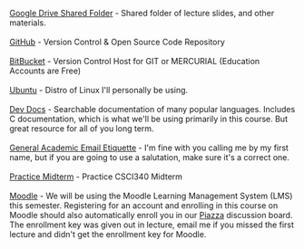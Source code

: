 <a href="https://drive.google.com/open?id=1Lgy70qNj8bprIwlSnIR6IHlOYM7UaMPP">Google Drive Shared Folder</a> - Shared folder of lecture slides, and other materials.
<br><br>
<a href="https://github.com/">GitHub</a> - Version Control & Open Source Code Repository
<br><br>
<a href="https://bitbucket.org">BitBucket</a> - Version Control Host for GIT or MERCURIAL (Education Accounts are Free)
<br><br>
<a href="http://ubuntu.com">Ubuntu</a> - Distro of Linux I'll personally be using.
<br><br>
<a href="http://devdocs.io/">Dev Docs</a> - Searchable documentation of many popular languages. Includes C documentation, which is what we'll be using primarily in this course. But great resource for all of you long term.
<br><br>
<a href="https://medium.com/@lportwoodstacer/how-to-email-your-professor-without-being-annoying-af-cf64ae0e4087#.h9ipxkg5z">General Academic Email Etiquette</a> - I'm fine with you calling me by my first name, but if you are going to use a salutation, make sure it's a correct one.
<br><br>
<a href="https://github.com/CSUChico-CSCI340/CSCI340-Course-Materials/raw/master/PracticeExams/midterm-f15_practice_nosols.pdf">Practice Midterm</a> - Practice CSCI340 Midterm
<br><br>
<a href="https://moodle.csuchico.edu">Moodle</a> - We will be using the Moodle Learning Management System (LMS) this semester. Registering for an account and enrolling in this course on Moodle should also automatically enroll you in our <a href="http://piazza.com/">Piazza</a> discussion board. The enrollment key was given out in lecture, email me if you missed the first lecture and didn't get the enrollment key for Moodle.
